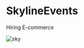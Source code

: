 # SkylineEvents
Hiring E-commerce 

![sky](https://user-images.githubusercontent.com/77838357/109831443-1e228380-7c48-11eb-8d99-90b0813f3034.gif)
